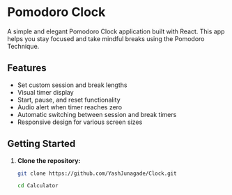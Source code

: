 # Pomodoro Clock

A simple and elegant Pomodoro Clock application built with React. This app helps you stay focused and take mindful breaks using the Pomodoro Technique.

## Features

- Set custom session and break lengths
- Visual timer display
- Start, pause, and reset functionality
- Audio alert when timer reaches zero
- Automatic switching between session and break timers
- Responsive design for various screen sizes


## Getting Started

1. **Clone the repository:**

   ```bash
   git clone https://github.com/YashJunagade/Clock.git

   cd Calculator
   ```
